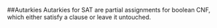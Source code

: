 ##Autarkies
Autarkies for SAT are partial assignments for boolean CNF, which either satisfy a clause or leave it untouched.
